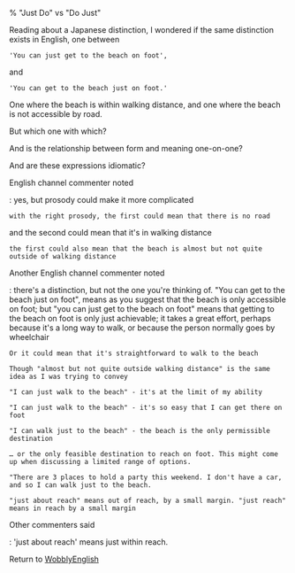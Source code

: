 % "Just Do" vs "Do Just"

Reading about a Japanese distinction, I wondered if the same distinction exists in English, one between

	'You can just get to the beach on foot',

and

	'You can get to the beach just on foot.'

One where the beach is within walking distance, and one where the beach is not accessible by road.

But which one with which?

And is the relationship between form and meaning one-on-one?

And are these expressions idiomatic?

English channel commenter noted

:    yes, but prosody could make it more complicated

    with the right prosody, the first could mean that there is no road
and the second could mean that it's in walking distance

    the first could also mean that the beach is almost but not quite outside of walking distance

Another English channel commenter noted

:    there's a distinction, but not the one you're thinking of. "You can get to the beach just on foot", means as you suggest that the beach is only accessible on foot; but "you can just get to the beach on foot" means that getting to the beach on foot is only just achievable; it takes a great effort, perhaps because it's a long way to walk, or because the person normally goes by wheelchair

    Or it could mean that it's straightforward to walk to the beach

    Though "almost but not quite outside walking distance" is the same idea as I was trying to convey

    "I can just walk to the beach" - it's at the limit of my ability

    "I can just walk to the beach" - it's so easy that I can get there on foot

    "I can walk just to the beach" - the beach is the only permissible destination

    … or the only feasible destination to reach on foot. This might come up when discussing a limited range of options. 

    "There are 3 places to hold a party this weekend. I don't have a car, and so I can walk just to the beach.

    "just about reach" means out of reach, by a small margin. "just reach" means in reach by a small margin

Other commenters said

:    'just about reach' means just within reach.

Return to [WobblyEnglish](WobblyEnglish.html)
